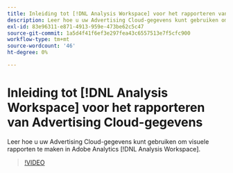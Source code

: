 ```yaml
---
title: Inleiding tot [!DNL Analysis Workspace] voor het rapporteren van Advertising Cloud-gegevens
description: Leer hoe u uw Advertising Cloud-gegevens kunt gebruiken om visuele rapporten te maken in Adobe Analytics [!DNL Analysis Workspace].
exl-id: 83e96311-e871-4913-959e-473be62c5c47
source-git-commit: 1a5d4f41f6ef3e297fea43c6557513e7f5cfc900
workflow-type: tm+mt
source-wordcount: '46'
ht-degree: 0%

---
```


# Inleiding tot [!DNL Analysis Workspace] voor het rapporteren van Advertising Cloud-gegevens

Leer hoe u uw Advertising Cloud-gegevens kunt gebruiken om visuele rapporten te maken in Adobe Analytics [!DNL Analysis Workspace].

>[!VIDEO](https://video.tv.adobe.com/v/33492)
